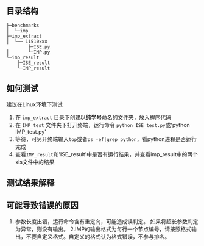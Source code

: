 ## 目录结构
```
├─benchmarks
│  └─imp
├─imp_extract
│  └── 11510xxx
		├─ISE.py
│       └─IMP.py
└─imp_result
	├─ISE_result
    └─IMP_result
```
## 如何测试

建议在Linux环境下测试

1. 在 `imp_extract` 目录下创建以**纯学号**命名的文件夹，放入程序代码
2. 在 `IMP_test` 文件夹下打开终端，运行命令 `python ISE_test.py`或'python IMP_test.py'
3. 等待，可另开终端输入`top`或者`ps -ef|grep python`，看python进程是否运行完成
4. 查看`IMP_result`和'ISE_result'中是否有运行结果，并查看imp_result中的两个xls文件中的结果

## 测试结果解释


## 可能导致错误的原因
1. 参数长度出错，运行命令含有重定向，可能造成误判定。 如果将超长参数判定为异常，则没有输出。
2.IMP的输出格式为每行一个节点编号，请按照格式输出，不要自定义格式。自定义的格式认为格式错误，不参与排名。

